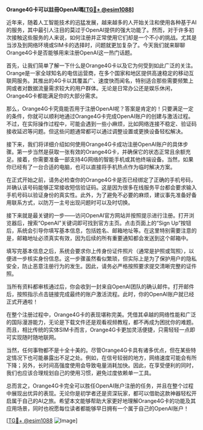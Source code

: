 **Orange4G卡可以註冊OpenAI嗎[[TG💪+ @esim1088](https://t.me/s/esim1088)]**

近年来，随着人工智能技术的迅猛发展，越来越多的人开始关注和使用各种基于AI的服务，其中最引人注目的莫过于OpenAI提供的强大功能了。然而，对于许多初次接触这些服务的人来说，如何注册并正常使用它们却是一个不小的挑战。尤其是当涉及到网络环境或SIM卡的选择时，问题就更加复杂了。今天我们就来聊聊Orange4G卡是否能够用来注册OpenAI这一热门话题。

首先，让我们简单了解一下什么是Orange4G卡以及它为何受到如此广泛的关注。Orange是一家全球知名的电信运营商，在多个国家和地区提供高速稳定的移动互联网服务。其推出的4G卡以其覆盖广、速度快而闻名，特别适合那些需要频繁上网或者对数据流量需求较大的用户群体。无论是日常办公还是娱乐休闲，Orange4G卡都能满足你的大部分需求。

那么，Orange4G卡究竟能否用于注册OpenAI呢？答案是肯定的！只要满足一定的条件，你就可以顺利地通过Orange4G卡完成OpenAI账户的创建与激活过程。不过，在实际操作过程中，可能会遇到一些小麻烦，比如网络连接不稳定、验证码接收延迟等问题。但这些问题通常都可以通过调整设置或更换设备轻松解决。

接下来，我们将详细介绍如何使用Orange4G卡成功注册OpenAI账户的具体步骤。第一步当然是获取一张有效的Orange4G卡，并确保它的状态正常且余额充足。接着，你需要准备一部支持4G网络的智能手机或其他终端设备。当然，如果你已经有了一台合适的电脑，也可以直接将手机热点作为临时解决方案。

在正式开始之前，请务必检查你的Orange4G卡是否已经绑定了正确的手机号码，并确认该号码能够正常接收短信验证码。这是因为很多在线服务平台都会要求输入手机号码以验证身份的真实性。此外，为了避免不必要的麻烦，建议事先准备好备用联系方式，以防万一主号出现问题时可以及时切换。

接下来就是最关键的一步——访问OpenAI官方网站并按照提示进行注册。打开浏览器后，搜索“OpenAI”关键词即可找到官方主页。点击页面上的“Sign Up”按钮后，系统会引导你填写基本信息，包括姓名、邮箱地址等。在这里特别需要注意的是，邮箱地址必须真实有效，因为后续的所有重要通知都会发送到这个邮箱中。

填写完基本信息之后，系统会要求你上传身份证件照片（通常是护照或驾照），以便进一步核实身份信息。这一步骤虽然看似繁琐，但实际上是为了保护用户的隐私安全，防止恶意注册行为的发生。因此，请务必严格按照要求提交清晰完整的证件照。

当所有资料都审核通过后，你会收到一封来自OpenAI团队的确认邮件。打开邮件后，按照指示点击链接完成最终的账户激活流程。此时，你的OpenAI账户就已经正式开通啦！

在整个注册过程中，Orange4G卡的表现堪称完美。凭借其卓越的网络性能和广泛的国际漫游能力，无论是下载文件还是观看视频教程，都不再成为困扰你的难题。而且，相比传统的实体SIM卡而言，Orange4G卡更加灵活便捷，只需轻轻一点即可实现随时随地联网。

当然，任何事物都不是十全十美的。尽管Orange4G卡具有诸多优点，但在某些特定情况下也可能暴露出不足之处。例如，在信号较弱的地方，网络速度可能会有所下降；另外，长时间高强度使用会导致电量消耗加快。因此，在享受便利的同时，我们也应该合理规划自己的使用习惯，避免过度依赖单一工具。

总而言之，Orange4G卡完全可以胜任OpenAI账户注册的任务，并且在整个过程中展现出优异的表现。无论你是初学者还是资深玩家，都可以借助这款神器轻松开启属于自己的AI之旅。希望本文能够帮助大家更好地理解Orange4G卡的功能及其应用场景，同时也祝愿每位读者都能够早日拥有一个属于自己的OpenAI账户！

[[TG💪+ @esim1088](https://t.me/s/esim1088) ![Image](https://i.postimg.cc/4NQfJmqS/Snipaste-2025-05-13-00-14-12.png)]